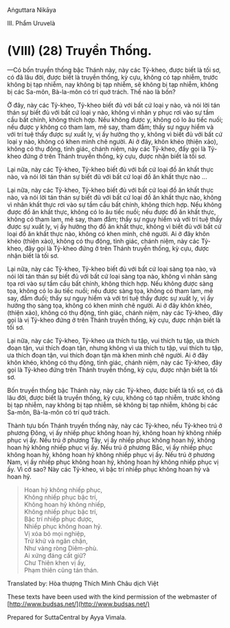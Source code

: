 Aṅguttara Nikāya

III. Phẩm Uruvelà

# (VIII) (28) Truyền Thống.

—Có bốn truyền thống bậc Thánh này, này các Tỷ-kheo, được biết là tối sơ, có đã lâu đời, được biết là truyền thống, kỳ cựu, không có tạp nhiễm, trước không bị tạp nhiễm, nay không bị tạp nhiễm, sẽ không bị tạp nhiễm, không bị các Sa-môn, Bà-la-môn có trí quở trách. Thế nào là bốn?

Ở đây, này các Tỷ-kheo, Tỷ-kheo biết đủ với bất cứ loại y nào, và nói lời tán thán sự biết đủ với bất cứ loại y nào, không vì nhân y phục rơi vào sự tầm cầu bất chính, không thích hợp. Nếu không được y, không có lo âu tiếc nuối; nếu được y không có tham lam, mê say, tham đắm; thấy sự nguy hiểm và với trí tuệ thấy được sự xuất ly, vị ấy hưởng thọ y, không vì biết đủ với bất cứ loại y nào, không có khen mình chê người. Ai ở đây, khôn khéo (thiện xảo), không có thụ động, tỉnh giác, chánh niệm, này các Tỷ-kheo, đấy gọi là Tỷ-kheo đứng ở trên Thánh truyền thống, kỳ cựu, được nhận biết là tối sơ.

Lại nữa, này các Tỷ-kheo, Tỷ-kheo biết đủ với bất cứ loại đồ ăn khất thực nào, và nói lời tán thán sự biết đủ với bất cứ loại đồ ăn khất thực nào ...

Lại nữa, này các Tỷ-kheo, Tỷ-kheo biết đủ với bất cứ loại đồ ăn khất thực nào, và nói lời tán thán sự biết đủ với bất cứ loại đồ ăn khất thực nào, không vì nhân khất thực rơi vào sự tầm cầu bất chính, không thích hợp. Nếu không được đồ ăn khất thực, không có lo âu tiếc nuối; nếu được đồ ăn khất thực, không có tham lam, mê say, tham đắm; thấy sự nguy hiểm và với trí tuệ thấy được sự xuất ly, vị ấy hưởng thọ đồ ăn khất thực, không vì biết đủ với bất cứ loại đồ ăn khất thực nào, không có khen mình, chê người. Ai ở đây khôn khéo (thiện xảo), không có thụ động, tỉnh giác, chánh niệm, này các Tỷ-kheo, đây gọi là Tỷ-kheo đứng ở trên Thánh truyền thống, kỳ cựu, được nhận biết là tối sơ.

Lại nữa, này các Tỷ-kheo, Tỷ-kheo biết đủ với bất cứ loại sàng tọa nào, và nói lời tán thán sự biết đủ với bất cứ loại sàng tọa nào, không vì nhân sàng tọa rơi vào sự tầm cầu bất chính, không thích hợp. Nếu không được sàng tọa, không có lo âu tiếc nuối; nếu được sàng tọa, không có tham lam, mê say, đắm đuối; thấy sự nguy hiểm và với trí tuệ thấy được sự xuất ly, vị ấy hưởng thọ sàng tọa, không có khen mình chê người. Ai ở đây khôn khéo, (thiện xảo), không có thụ động, tỉnh giác, chánh niệm, này các Tỷ-kheo, đây gọi là vị Tỷ-kheo đứng ở trên Thánh truyền thống, kỳ cựu, được nhận biết là tối sơ.

Lại nữa, này các Tỷ-kheo, Tỷ-kheo ưa thích tu tập, vui thích tu tập, ưa thích đoạn tận, vui thích đoạn tận, nhưng không vì ưa thích tu tập, vui thích tu tập, ưa thích đoạn tận, vui thích đoạn tận mà khen mình chê người. Ai ở đây khôn khéo, không có thụ động, tỉnh giác, chánh niệm, này các Tỷ-kheo, đây gọi là Tỷ-kheo đứng trên Thánh truyền thống, kỳ cựu, được nhận biết là tối sơ.

Bốn truyền thống bậc Thánh này, này các Tỷ-kheo, được biết là tối sơ, có đã lâu đời, được biết là truyền thống, kỳ cựu, không có tạp nhiễm, trước không bị tạp nhiễm, nay không bị tạp nhiễm, sẽ không bị tạp nhiễm, không bị các Sa-môn, Bà-la-môn có trí quở trách.

Thành tựu bốn Thánh truyền thống này, này các Tỷ-kheo, nếu Tỷ-kheo trú ở phương Ðông, vị ấy nhiếp phục không hoan hỷ, không hoan hỷ không nhiếp phục vị ấy. Nếu trú ở phương Tây, vị ấy nhiếp phục không hoan hỷ, không hoan hỷ không nhiếp phục vị ấy. Nếu trú ở phương Bắc, vị ấy nhiếp phục không hoan hỷ, không hoan hỷ không nhiếp phục vị ấy. Nếu trú ở phương Nam, vị ấy nhiếp phục không hoan hỷ, không hoan hỷ không nhiếp phục vị ấy. Vì cớ sao? Này các Tỷ-kheo, vì bậc trí nhiếp phục không hoan hỷ và hoan hỷ.

> Hoan hỷ không nhiếp phục,  
> Không nhiếp phục bậc trí,  
> Không hoan hỷ không nhiếp,  
> Không nhiếp phục bậc trí,  
> Bậc trí nhiếp phục được,  
> Nhiếp phục không hoan hỷ.  
> Vị xóa bỏ mọi nghiệp,  
> Trừ khử và ngăn chặn,  
> Như vàng ròng Diêm-phù.  
> Ai xứng đáng cất giữ?  
> Chư Thiên khen vị ấy,  
> Phạm thiên cũng tán thán.

Translated by: Hòa thượng Thích Minh Châu dịch Việt

These texts have been used with the kind permission of the webmaster of [http://www.budsas.net/](http://www.budsas.net/)

Prepared for SuttaCentral by Ayya Vimala.
